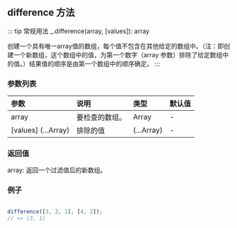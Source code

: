 ## difference 方法
::: tip 常规用法
_.difference(array, [values]): array

创建一个具有唯一array值的数组，每个值不包含在其他给定的数组中。（注：即创建一个新数组，这个数组中的值，为第一个数字（array 参数）排除了给定数组中的值。）结果值的顺序是由第一个数组中的顺序确定。
:::

### 参数列表
| 参数          | 说明          | 类型         | 默认值   |
| :------------ |:------------ | :--------    | :--------|
| array      | 要检查的数组。   | Array | -      |
| [values] (...Array)      | 排除的值  | (...Array) | - |

### 返回值 
array: 返回一个过滤值后的新数组。

### 例子
```js

difference([3, 2, 1], [4, 2]);
// => [3, 1]

```
